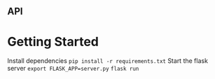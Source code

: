 ## API
# Getting Started
Install dependencies
```pip install -r requirements.txt```
Start the flask server
```export FLASK_APP=server.py```
```flask run```